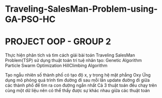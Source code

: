 # Traveling-SalesMan-Problem-using-GA-PSO-HC

# PROJECT OOP - GROUP 2

Thực hiện phân tích và tìm cách giải bài toán Traveling SalesMan Problem(TSP) sử dụng thuật toán trí tuệ nhân tạo:
Genetic Algorithm
Particle Swarm Optimization
HillClimbing Algorithm

Tạo ngẫu nhiên số thành phố có tạo độ x, y trong hệ mặt phẳng Oxy
Ứng dụng mô phỏng quá trình tìm đường đi sau mỗi lần update đường đi giữa các thành phố để tìm ra con đường ngắn nhất
Cả 3 thuật toán đều chạy trên cùng một dữ liệu nên có thể thấy được sự khác nhau giữa các thuật toán

